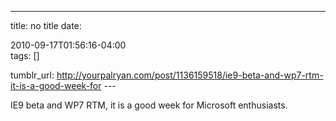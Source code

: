 ---
title: no title
date:

 2010-09-17T01:56:16-04:00  
tags:  []

tumblr_url:
http://yourpalryan.com/post/1136159518/ie9-beta-and-wp7-rtm-it-is-a-good-week-for
\-\--

IE9 beta and WP7 RTM, it is a good week for Microsoft enthusiasts.
